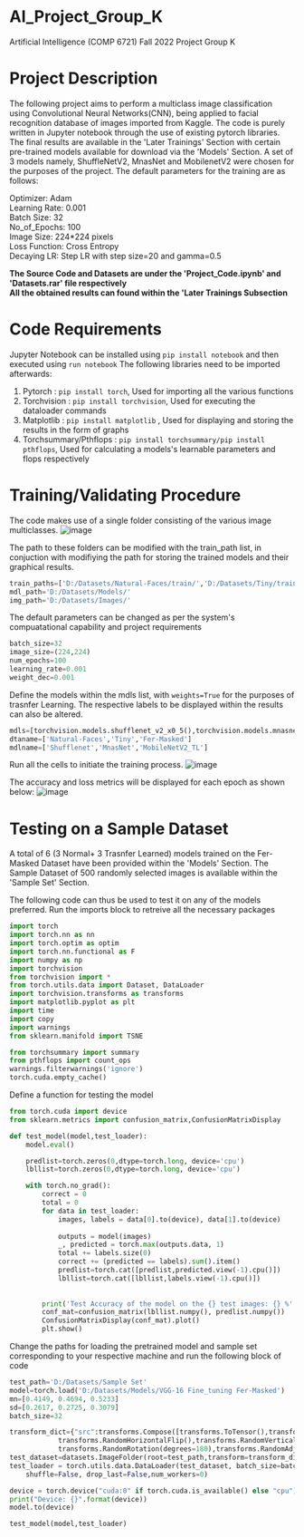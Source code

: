 # AI_Project_Group_K
Artificial Intelligence (COMP 6721) Fall 2022 Project Group K

# Project Description
The following project aims to perform a multiclass image classification using Convolutional Neural Networks(CNN), being applied to facial recognition database of images imported from Kaggle. The code is purely written in Jupyter notebook through the use of existing pytorch libraries. The final results are available in the 'Later Trainings' Section with certain pre-trained models available for download via the 'Models' Section. A set of 3 models namely, ShuffleNetV2, MnasNet and MobilenetV2 were chosen for the purposes of the project. The default parameters for the training are as follows:

Optimizer: Adam  
Learning Rate: 0.001  
Batch Size: 32  
No_of_Epochs: 100  
Image Size: 224*224 pixels  
Loss Function: Cross Entropy  
Decaying LR: Step LR with step size=20 and gamma=0.5

**The Source Code and Datasets are under the 'Project_Code.ipynb' and 'Datasets.rar' file respectively**  
**All the obtained results can found within the 'Later Trainings Subsection**

# Code Requirements
Jupyter Notebook can be installed using ```pip install notebook``` and then executed using ```run notebook```
The following libraries need to be imported afterwards:
1. Pytorch : ```pip install torch```, Used for importing all the various functions
2. Torchvision : ```pip install torchvision```, Used for executing the dataloader commands
3. Matplotlib : ```pip install matplotlib``` , Used for displaying and storing the results in the form of graphs
4. Torchsummary/Pthflops : ```pip install torchsummary/pip install pthflops```, Used for calculating a models's learnable parameters and flops respectively

# Training/Validating Procedure
The code makes use of a single folder consisting of the various image multiclasses.
![image](https://user-images.githubusercontent.com/52701687/206001948-81cc9b38-728c-47f7-a612-67cfff575dd3.png)

The path to these folders can be modified with the train_path list, in conjuction with modifiying the path for storing the trained models and their graphical results.
```python
train_paths=['D:/Datasets/Natural-Faces/train/','D:/Datasets/Tiny/train/','D:/Datasets/FerMasked/train/']
mdl_path='D:/Datasets/Models/'
img_path='D:/Datasets/Images/'
```
The default parameters can be changed as per the system's compuatational capability and project requirements
```python
batch_size=32
image_size=(224,224)
num_epochs=100
learning_rate=0.001
weight_dec=0.001
```
Define the models within the mdls list, with ```weights=True``` for the purposes of trasnfer Learning. 
The respective labels to be displayed within the results can also be altered.
```python
mdls=[torchvision.models.shufflenet_v2_x0_5(),torchvision.models.mnasnet0_5(),torchvision.models.mobilenet_v2(weights=True)]
dtaname=['Natural-Faces','Tiny','Fer-Masked']
mdlname=['Shufflenet','MnasNet','MobileNetV2_TL'] 
```
Run all the cells to initiate the training process.
![image](https://user-images.githubusercontent.com/52701687/206004048-dae4617f-dfbe-45fa-b479-d3f6743e1770.png)  
  

The accuracy and loss metrics will be displayed for each epoch as shown below:
![image](https://user-images.githubusercontent.com/52701687/206018039-b2907d1b-7421-49e8-bfa8-1d4d7cdcff67.png)



# Testing on a Sample Dataset
A total of 6 (3 Normal+ 3 Trasnfer Learned) models trained on the Fer-Masked Dataset have been provided within the 'Models' Section.
The Sample Dataset of 500 randomly selected images is available within the 'Sample Set' Section.

The following code can thus be used to test it on any of the models preferred.
Run the imports block to retreive all the necessary packages
```python
import torch
import torch.nn as nn
import torch.optim as optim
import torch.nn.functional as F
import numpy as np
import torchvision
from torchvision import *
from torch.utils.data import Dataset, DataLoader
import torchvision.transforms as transforms
import matplotlib.pyplot as plt
import time
import copy
import warnings
from sklearn.manifold import TSNE

from torchsummary import summary
from pthflops import count_ops
warnings.filterwarnings('ignore')
torch.cuda.empty_cache()
```
Define a function for testing the model 
```python
from torch.cuda import device
from sklearn.metrics import confusion_matrix,ConfusionMatrixDisplay

def test_model(model,test_loader):
    model.eval() 

    predlist=torch.zeros(0,dtype=torch.long, device='cpu')
    lbllist=torch.zeros(0,dtype=torch.long, device='cpu')

    with torch.no_grad(): 
        correct = 0
        total = 0
        for data in test_loader:
            images, labels = data[0].to(device), data[1].to(device)
            
            outputs = model(images)
            _, predicted = torch.max(outputs.data, 1)
            total += labels.size(0)
            correct += (predicted == labels).sum().item()
            predlist=torch.cat([predlist,predicted.view(-1).cpu()])
            lbllist=torch.cat([lbllist,labels.view(-1).cpu()])
        
        
        print('Test Accuracy of the model on the {} test images: {} %'.format(total, (correct / total) * 100))
        conf_mat=confusion_matrix(lbllist.numpy(), predlist.numpy())
        ConfusionMatrixDisplay(conf_mat).plot()
        plt.show()
 ```
 
 Change the paths for loading the pretrained model and sample set corresponding to your respective machine and run the following block of code
```python
test_path='D:/Datasets/Sample Set'
model=torch.load('D:/Datasets/Models/VGG-16 Fine_tuning Fer-Masked')
mn=[0.4149, 0.4694, 0.5233]
sd=[0.2617, 0.2725, 0.3079]
batch_size=32

transform_dict={"src":transforms.Compose([transforms.ToTensor(),transforms.Resize(size=(224,224)),transforms.Normalize(mean=mn,std=sd),
            transforms.RandomHorizontalFlip(),transforms.RandomVerticalFlip(),
            transforms.RandomRotation(degrees=180),transforms.RandomAdjustSharpness(sharpness_factor=1.4)])}
test_dataset=datasets.ImageFolder(root=test_path,transform=transform_dict["src"])
test_loader = torch.utils.data.DataLoader(test_dataset, batch_size=batch_size,
    shuffle=False, drop_last=False,num_workers=0)

device = torch.device("cuda:0" if torch.cuda.is_available() else "cpu")
print("Device: {}".format(device))
model.to(device)

test_model(model,test_loader)
```
